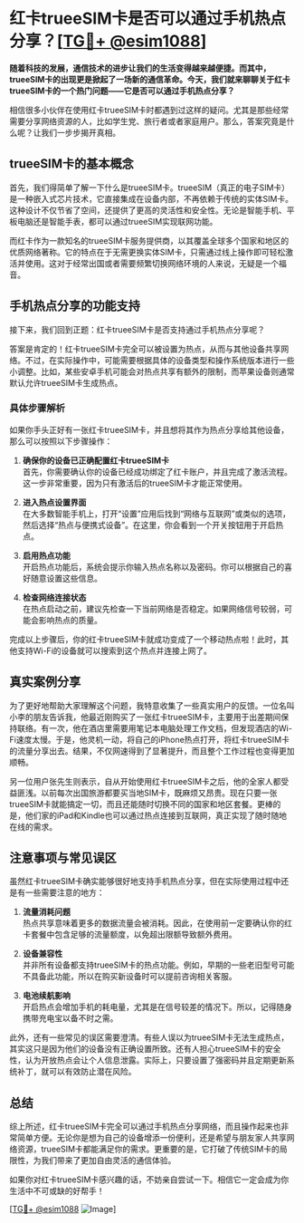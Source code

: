 # 红卡trueeSIM卡是否可以通过手机热点分享？[[TG💪+ @esim1088](https://t.me/s/esim1088)]

**随着科技的发展，通信技术的进步让我们的生活变得越来越便捷。而其中，trueeSIM卡的出现更是掀起了一场新的通信革命。今天，我们就来聊聊关于红卡trueeSIM卡的一个热门问题——它是否可以通过手机热点分享？**

相信很多小伙伴在使用红卡trueeSIM卡时都遇到过这样的疑问。尤其是那些经常需要分享网络资源的人，比如学生党、旅行者或者家庭用户。那么，答案究竟是什么呢？让我们一步步揭开真相。

## trueeSIM卡的基本概念

首先，我们得简单了解一下什么是trueeSIM卡。trueeSIM（真正的电子SIM卡）是一种嵌入式芯片技术，它直接集成在设备内部，不再依赖于传统的实体SIM卡。这种设计不仅节省了空间，还提供了更高的灵活性和安全性。无论是智能手机、平板电脑还是智能手表，都可以通过trueeSIM实现联网功能。

而红卡作为一款知名的trueeSIM卡服务提供商，以其覆盖全球多个国家和地区的优质网络著称。它的特点在于无需更换实体SIM卡，只需通过线上操作即可轻松激活并使用。这对于经常出国或者需要频繁切换网络环境的人来说，无疑是一个福音。

## 手机热点分享的功能支持

接下来，我们回到正题：红卡trueeSIM卡是否支持通过手机热点分享呢？

答案是肯定的！红卡trueeSIM卡完全可以被设置为热点，从而与其他设备共享网络。不过，在实际操作中，可能需要根据具体的设备类型和操作系统版本进行一些小调整。比如，某些安卓手机可能会对热点共享有额外的限制，而苹果设备则通常默认允许trueeSIM卡生成热点。

### 具体步骤解析

如果你手头正好有一张红卡trueeSIM卡，并且想将其作为热点分享给其他设备，那么可以按照以下步骤操作：

1. **确保你的设备已正确配置红卡trueeSIM卡**  
   首先，你需要确认你的设备已经成功绑定了红卡账户，并且完成了激活流程。这一步非常重要，因为只有激活后的trueeSIM卡才能正常使用。

2. **进入热点设置界面**  
   在大多数智能手机上，打开“设置”应用后找到“网络与互联网”或类似的选项，然后选择“热点与便携式设备”。在这里，你会看到一个开关按钮用于开启热点。

3. **启用热点功能**  
   开启热点功能后，系统会提示你输入热点名称以及密码。你可以根据自己的喜好随意设置这些信息。

4. **检查网络连接状态**  
   在热点启动之前，建议先检查一下当前网络是否稳定。如果网络信号较弱，可能会影响热点的质量。

完成以上步骤后，你的红卡trueeSIM卡就成功变成了一个移动热点啦！此时，其他支持Wi-Fi的设备就可以搜索到这个热点并连接上网了。

## 真实案例分享

为了更好地帮助大家理解这个问题，我特意收集了一些真实用户的反馈。一位名叫小李的朋友告诉我，他最近刚购买了一张红卡trueeSIM卡，主要用于出差期间保持联络。有一次，他在酒店里需要用笔记本电脑处理工作文档，但发现酒店的Wi-Fi速度太慢。于是，他灵机一动，将自己的iPhone热点打开，将红卡trueeSIM卡的流量分享出去。结果，不仅网速得到了显著提升，而且整个工作过程也变得更加顺畅。

另一位用户张先生则表示，自从开始使用红卡trueeSIM卡之后，他的全家人都受益匪浅。以前每次出国旅游都要买当地SIM卡，既麻烦又昂贵。现在只要一张trueeSIM卡就能搞定一切，而且还能随时切换不同的国家和地区套餐。更棒的是，他们家的iPad和Kindle也可以通过热点连接到互联网，真正实现了随时随地在线的需求。

## 注意事项与常见误区

虽然红卡trueeSIM卡确实能够很好地支持手机热点分享，但在实际使用过程中还是有一些需要注意的地方：

1. **流量消耗问题**  
   热点共享意味着更多的数据流量会被消耗。因此，在使用前一定要确认你的红卡套餐中包含足够的流量额度，以免超出限额导致额外费用。

2. **设备兼容性**  
   并非所有设备都支持trueeSIM卡的热点功能。例如，早期的一些老旧型号可能不具备此功能，所以在购买新设备时可以提前咨询相关客服。

3. **电池续航影响**  
   开启热点会增加手机的耗电量，尤其是在信号较差的情况下。所以，记得随身携带充电宝以备不时之需。

此外，还有一些常见的误区需要澄清。有些人误以为trueeSIM卡无法生成热点，其实这只是因为他们的设备没有正确设置所致。还有人担心trueeSIM卡的安全性，认为开放热点会让个人信息泄露。实际上，只要设置了强密码并且定期更新系统补丁，就可以有效防止潜在风险。

## 总结

综上所述，红卡trueeSIM卡完全可以通过手机热点分享网络，而且操作起来也非常简单方便。无论你是想为自己的设备增添一份便利，还是希望与朋友家人共享网络资源，trueeSIM卡都能满足你的需求。更重要的是，它打破了传统SIM卡的局限性，为我们带来了更加自由灵活的通信体验。

如果你对红卡trueeSIM卡感兴趣的话，不妨亲自尝试一下。相信它一定会成为你生活中不可或缺的好帮手！

[[TG💪+ @esim1088](https://t.me/s/esim1088) ![Image](https://i.postimg.cc/4NQfJmqS/Snipaste-2025-05-13-00-14-12.png)]